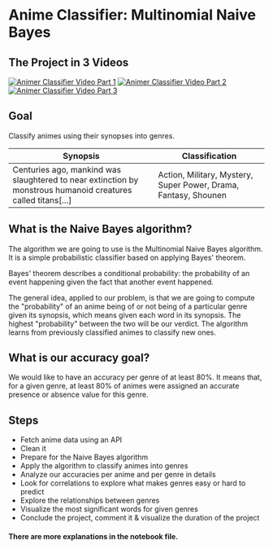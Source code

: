 # Anime Classifier: Multinomial Naive Bayes

## The Project in 3 Videos
[![Animer Classifier Video Part 1](https://img.youtube.com/vi/ZdGfkNaPNVc/maxresdefault.jpg)](https://www.youtube.com/watch?v=ZdGfkNaPNVc)
[![Animer Classifier Video Part 2](https://img.youtube.com/vi/qjvyhCJLsN4/maxresdefault.jpg)](https://www.youtube.com/watch?v=qjvyhCJLsN4)
[![Animer Classifier Video Part 3](https://img.youtube.com/vi/C2ObEp81JOU/maxresdefault.jpg)](https://www.youtube.com/watch?v=C2ObEp81JOU)

## Goal
Classify animes using their synopses into genres.

| Synopsis | Classification
| --- | --- |
| Centuries ago, mankind was slaughtered to near extinction by monstrous humanoid creatures called titans[...] | Action, Military, Mystery, Super Power, Drama, Fantasy, Shounen

## What is the Naive Bayes algorithm?
The algorithm we are going to use is the Multinomial Naive Bayes algorithm. It is a simple probabilistic classifier based on applying Bayes' theorem.

Bayes' theorem describes a conditional probability: the probability of an event happening given the fact that another event happened.

The general idea, applied to our problem, is that we are going to compute the "probability" of an anime being of or not being of a particular genre given its synopsis, which means given each word in its synopsis. The highest "probability" between the two will be our verdict.
The algorithm learns from previously classified animes to classify new ones.

## What is our accuracy goal?
We would like to have an accuracy per genre of at least 80%. It means that, for a given genre, at least 80% of animes were assigned an accurate presence or absence value for this genre.

## Steps
* Fetch anime data using an API
* Clean it
* Prepare for the Naive Bayes algorithm
* Apply the algorithm to classify animes into genres
* Analyze our accuracies per anime and per genre in details
* Look for correlations to explore what makes genres easy or hard to predict
* Explore the relationships between genres
* Visualize the most significant words for given genres
* Conclude the project, comment it & visualize the duration of the project

#### There are more explanations in the notebook file.